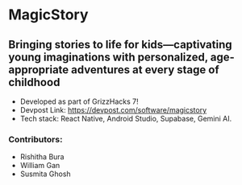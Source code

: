 # MagicStory
## Bringing stories to life for kids—captivating young imaginations with personalized, age-appropriate adventures at every stage of childhood

- Developed as part of GrizzHacks 7!
- Devpost Link: https://devpost.com/software/magicstory 
- Tech stack: React Native, Android Studio, Supabase, Gemini AI.

### Contributors:
* Rishitha Bura
* William Gan
* Susmita Ghosh
